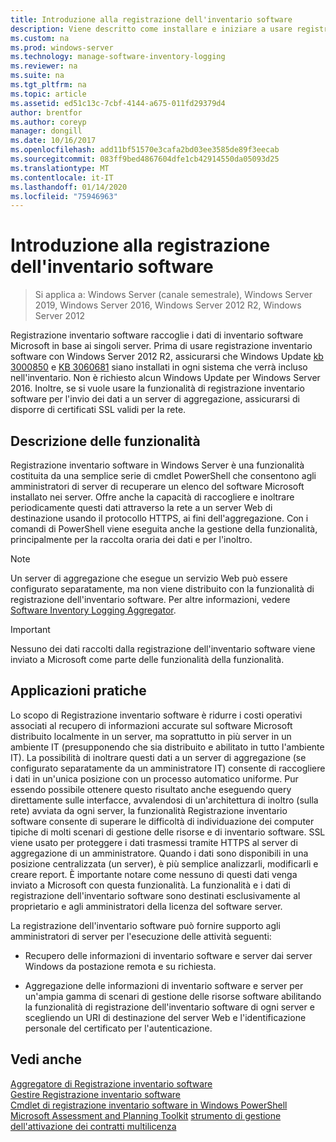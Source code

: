 ```yaml
---
title: Introduzione alla registrazione dell'inventario software
description: Viene descritto come installare e iniziare a usare registrazione inventario software
ms.custom: na
ms.prod: windows-server
ms.technology: manage-software-inventory-logging
ms.reviewer: na
ms.suite: na
ms.tgt_pltfrm: na
ms.topic: article
ms.assetid: ed51c13c-7cbf-4144-a675-011fd29379d4
author: brentfor
ms.author: coreyp
manager: dongill
ms.date: 10/16/2017
ms.openlocfilehash: add11bf51570e3cafa2bd03ee3585de89f3eecab
ms.sourcegitcommit: 083ff9bed4867604dfe1cb42914550da05093d25
ms.translationtype: MT
ms.contentlocale: it-IT
ms.lasthandoff: 01/14/2020
ms.locfileid: "75946963"
---
```

# <a name="get-started-with-software-inventory-logging"></a>Introduzione alla registrazione dell'inventario software

>Si applica a: Windows Server (canale semestrale), Windows Server 2019, Windows Server 2016, Windows Server 2012 R2, Windows Server 2012

 Registrazione inventario software raccoglie i dati di inventario software Microsoft in base ai singoli server. Prima di usare registrazione inventario software con Windows Server 2012 R2, assicurarsi che Windows Update [kb 3000850](https://support.microsoft.com/kb/3000850) e [KB 3060681](https://support.microsoft.com/kb/3060681) siano installati in ogni sistema che verrà incluso nell'inventario. Non è richiesto alcun Windows Update per Windows Server 2016. Inoltre, se si vuole usare la funzionalità di registrazione inventario software per l'invio dei dati a un server di aggregazione, assicurarsi di disporre di certificati SSL validi per la rete.

## <a name="BKMK_OVER"></a>Descrizione delle funzionalità
Registrazione inventario software in Windows Server è una funzionalità costituita da una semplice serie di cmdlet PowerShell che consentono agli amministratori di server di recuperare un elenco del software Microsoft installato nei server. Offre anche la capacità di raccogliere e inoltrare periodicamente questi dati attraverso la rete a un server Web di destinazione usando il protocollo HTTPS, ai fini dell'aggregazione. Con i comandi di PowerShell viene eseguita anche la gestione della funzionalità, principalmente per la raccolta oraria dei dati e per l'inoltro.

> [!NOTE]
> Un server di aggregazione che esegue un servizio Web può essere configurato separatamente, ma non viene distribuito con la funzionalità di registrazione dell'inventario software. Per altre informazioni, vedere [Software Inventory Logging Aggregator](software-inventory-logging-aggregator.md).

> [!IMPORTANT]
> Nessuno dei dati raccolti dalla registrazione dell'inventario software viene inviato a Microsoft come parte delle funzionalità della funzionalità.

## <a name="BKMK_APP"></a>Applicazioni pratiche
Lo scopo di Registrazione inventario software è ridurre i costi operativi associati al recupero di informazioni accurate sul software Microsoft distribuito localmente in un server, ma soprattutto in più server in un ambiente IT (presupponendo che sia distribuito e abilitato in tutto l'ambiente IT). La possibilità di inoltrare questi dati a un server di aggregazione (se configurato separatamente da un amministratore IT) consente di raccogliere i dati in un'unica posizione con un processo automatico uniforme. Pur essendo possibile ottenere questo risultato anche eseguendo query direttamente sulle interfacce, avvalendosi di un'architettura di inoltro (sulla rete) avviata da ogni server, la funzionalità Registrazione inventario software consente di superare le difficoltà di individuazione dei computer tipiche di molti scenari di gestione delle risorse e di inventario software. SSL viene usato per proteggere i dati trasmessi tramite HTTPS al server di aggregazione di un amministratore. Quando i dati sono disponibili in una posizione centralizzata (un server), è più semplice analizzarli, modificarli e creare report. È importante notare come nessuno di questi dati venga inviato a Microsoft con questa funzionalità. La funzionalità e i dati di registrazione dell'inventario software sono destinati esclusivamente al proprietario e agli amministratori della licenza del software server.

La registrazione dell'inventario software può fornire supporto agli amministratori di server per l'esecuzione delle attività seguenti:

-   Recupero delle informazioni di inventario software e server dai server Windows da postazione remota e su richiesta.

-   Aggregazione delle informazioni di inventario software e server per un'ampia gamma di scenari di gestione delle risorse software abilitando la funzionalità di registrazione dell'inventario software di ogni server e scegliendo un URI di destinazione del server Web e l'identificazione personale del certificato per l'autenticazione.

## <a name="see-also"></a>Vedi anche
[Aggregatore di Registrazione inventario software](https://technet.microsoft.com/library/mt572043.aspx)<br>
[Gestire Registrazione inventario software](manage-software-inventory-logging.md)<br>
[Cmdlet di registrazione inventario software in Windows PowerShell](https://technet.microsoft.com/library/dn283390.aspx)<br>
[Microsoft Assessment and Planning Toolkit](https://www.microsoft.com/download/en/details.aspx?id=7826)
[strumento di gestione dell'attivazione dei contratti multilicenza](https://blogs.technet.com/b/volume-licensing/)

